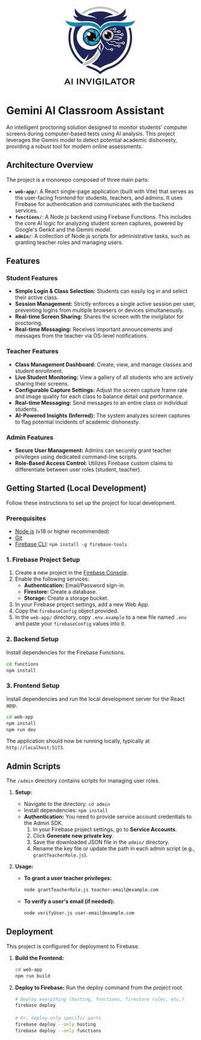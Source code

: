 <p align="center"><img src="web-app/src/assets/logo.jpg" alt="Gemini AI Classroom Assistant Logo" width="200"/></p>

# Gemini AI Classroom Assistant

An intelligent proctoring solution designed to monitor students' computer screens during computer-based tests using AI analysis. This project leverages the Gemini model to detect potential academic dishonesty, providing a robust tool for modern online assessments.

## Architecture Overview

The project is a monorepo composed of three main parts:

*   **`web-app/`**: A React single-page application (built with Vite) that serves as the user-facing frontend for students, teachers, and admins. It uses Firebase for authentication and communicates with the backend services.
*   **`functions/`**: A Node.js backend using Firebase Functions. This includes the core AI logic for analyzing student screen captures, powered by Google's Genkit and the Gemini model.
*   **`admin/`**: A collection of Node.js scripts for administrative tasks, such as granting teacher roles and managing users.

## Features

### Student Features

*   **Simple Login & Class Selection:** Students can easily log in and select their active class.
*   **Session Management:** Strictly enforces a single active session per user, preventing logins from multiple browsers or devices simultaneously.
*   **Real-time Screen Sharing:** Shares the screen with the invigilator for proctoring.
*   **Real-time Messaging:** Receives important announcements and messages from the teacher via OS-level notifications.

### Teacher Features

*   **Class Management Dashboard:** Create, view, and manage classes and student enrollment.
*   **Live Student Monitoring:** View a gallery of all students who are actively sharing their screens.
*   **Configurable Capture Settings:** Adjust the screen capture frame rate and image quality for each class to balance detail and performance.
*   **Real-time Messaging:** Send messages to an entire class or individual students.
*   **AI-Powered Insights (Inferred):** The system analyzes screen captures to flag potential incidents of academic dishonesty.

### Admin Features

*   **Secure User Management:** Admins can securely grant teacher privileges using dedicated command-line scripts.
*   **Role-Based Access Control:** Utilizes Firebase custom claims to differentiate between user roles (student, teacher).

## Getting Started (Local Development)

Follow these instructions to set up the project for local development.

### Prerequisites

*   [Node.js](https://nodejs.org/) (v18 or higher recommended)
*   [Git](https://git-scm.com/)
*   [Firebase CLI](https://firebase.google.com/docs/cli#install_the_cli): `npm install -g firebase-tools`

### 1. Firebase Project Setup

1.  Create a new project in the [Firebase Console](https://console.firebase.google.com/).
2.  Enable the following services:
    *   **Authentication:** Email/Password sign-in.
    *   **Firestore:** Create a database.
    *   **Storage:** Create a storage bucket.
3.  In your Firebase project settings, add a new Web App.
4.  Copy the `firebaseConfig` object provided.
5.  In the `web-app/` directory, copy `.env.example` to a new file named `.env` and paste your `firebaseConfig` values into it.

### 2. Backend Setup

Install dependencies for the Firebase Functions.

```bash
cd functions
npm install
```

### 3. Frontend Setup

Install dependencies and run the local development server for the React app.

```bash
cd web-app
npm install
npm run dev
```

The application should now be running locally, typically at `http://localhost:5173`.

## Admin Scripts

The `/admin` directory contains scripts for managing user roles.

1.  **Setup:**
    *   Navigate to the directory: `cd admin`
    *   Install dependencies: `npm install`
    *   **Authentication:** You need to provide service account credentials to the Admin SDK.
        1.  In your Firebase project settings, go to **Service Accounts**.
        2.  Click **Generate new private key**.
        3.  Save the downloaded JSON file in the `admin/` directory.
        4.  Rename the key file or update the path in each admin script (e.g., `grantTeacherRole.js`).

2.  **Usage:**
    *   **To grant a user teacher privileges:**
        ```bash
        node grantTeacherRole.js teacher-email@example.com
        ```
    *   **To verify a user's email (if needed):**
        ```bash
        node verifyUser.js user-email@example.com
        ```

## Deployment

This project is configured for deployment to Firebase.

1.  **Build the Frontend:**
    ```bash
    cd web-app
    npm run build
    ```

2.  **Deploy to Firebase:**
    Run the deploy command from the project root.
    ```bash
    # Deploy everything (hosting, functions, firestore rules, etc.)
    firebase deploy

    # Or, deploy only specific parts
    firebase deploy --only hosting
    firebase deploy --only functions
    ```
